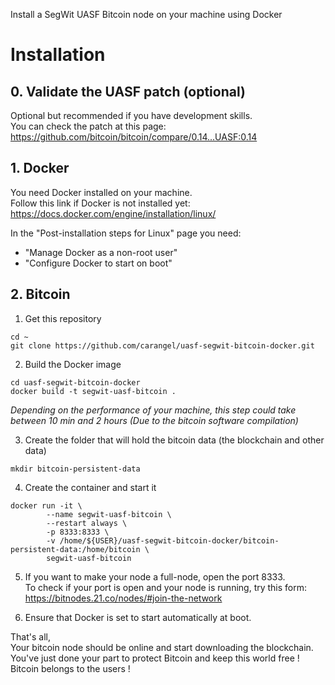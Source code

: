 Install a SegWit UASF Bitcoin node on your machine using Docker

# Installation

## 0. Validate the UASF patch (optional)
Optional but recommended if you have development skills.  
You can check the patch at this page:  https://github.com/bitcoin/bitcoin/compare/0.14...UASF:0.14

## 1. Docker

You need Docker installed on your machine.  
Follow this link if Docker is not installed yet:
https://docs.docker.com/engine/installation/linux/

In the "Post-installation steps for Linux" page you need:  
  *  "Manage Docker as a non-root user"  
  *  "Configure Docker to start on boot"


## 2. Bitcoin

1. Get this repository
```
cd ~
git clone https://github.com/carangel/uasf-segwit-bitcoin-docker.git
```
2. Build the Docker image
```
cd uasf-segwit-bitcoin-docker
docker build -t segwit-uasf-bitcoin .
```
*Depending on the performance of your machine, this step could take between 10 min and 2 hours (Due to the bitcoin software compilation)*

3. Create the folder that will hold the bitcoin data (the blockchain and other data)
```
mkdir bitcoin-persistent-data
```
4. Create the container and start it
```
docker run -it \
 	    --name segwit-uasf-bitcoin \
        --restart always \
        -p 8333:8333 \
        -v /home/${USER}/uasf-segwit-bitcoin-docker/bitcoin-persistent-data:/home/bitcoin \
        segwit-uasf-bitcoin
```

5. If you want to make your node a full-node, open the port 8333.  
To check if your port is open and your node is running, try this form:  https://bitnodes.21.co/nodes/#join-the-network

6. Ensure that Docker is set to start automatically at boot.

That's all,  
Your bitcoin node should be online and start downloading the blockchain.  
You've just done your part to protect Bitcoin and keep this world free !  
Bitcoin belongs to the users !
